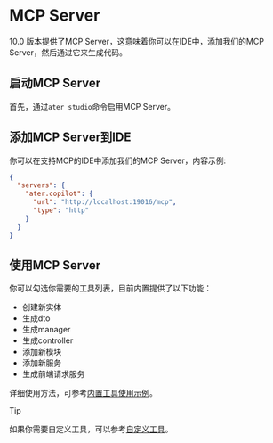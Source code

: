 # MCP Server

10.0 版本提供了MCP Server，这意味着你可以在IDE中，添加我们的MCP Server，然后通过它来生成代码。

## 启动MCP Server

首先，通过`ater studio`命令启用MCP Server。

## 添加MCP Server到IDE

你可以在支持MCP的IDE中添加我们的MCP Server，内容示例:

```json
{
  "servers": {
    "ater.copilot": {
      "url": "http://localhost:19016/mcp",
      "type": "http"
    }
  }
}
```

## 使用MCP Server

你可以勾选你需要的工具列表，目前内置提供了以下功能：

- 创建新实体
- 生成dto
- 生成manager
- 生成controller
- 添加新模块
- 添加新服务
- 生成前端请求服务

详细使用方法，可参考[内置工具使用示例](./代码生成/MCP生成/内置工具使用示例.md)。


> [!TIP]
> 如果你需要自定义工具，可以参考[自定义工具](./代码生成/MCP生成/自定义工具.md)。